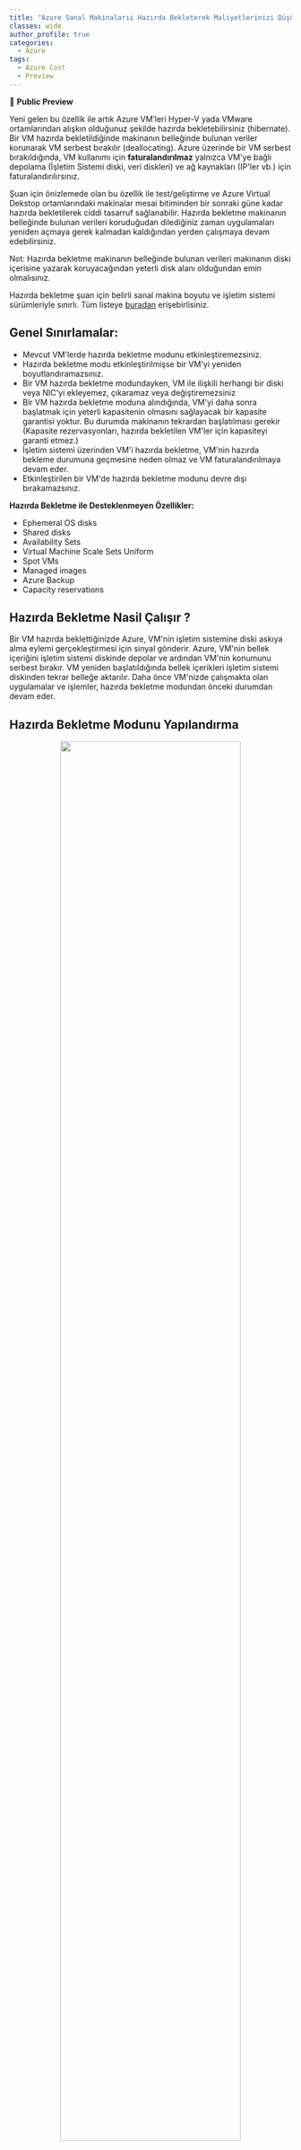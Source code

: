 ```yaml
---
title: "Azure Sanal Makinalarıi Hazırda Bekleterek Maliyetlerinizi Düşürün"
classes: wide
author_profile: true
categories:
  - Azure
tags:
  - Azure Cost
  - Preview
---
```

📢 **Public Preview**

Yeni gelen bu özellik ile artık Azure VM’leri Hyper-V yada VMware ortamlarından alışkın olduğunuz şekilde hazırda bekletebilirsiniz (hibernate). Bir VM hazırda bekletildiğinde  makinanın belleğinde bulunan veriler korunarak VM serbest bırakılır (deallocating). Azure üzerinde bir VM serbest bırakıldığında, VM kullanımı için **faturalandırılmaz** yalnızca VM'ye bağlı depolama (İşletim Sistemi diski, veri diskleri) ve ağ kaynakları (IP'ler vb.) için faturalandırılırsınız.

Şuan için önizlemede olan bu özellik ile test/geliştirme ve Azure Virtual Dekstop ortamlarındaki makinalar mesai bitiminden bir sonraki güne kadar hazırda bekletilerek ciddi tasarruf sağlanabilir. Hazırda bekletme makinanın belleğinde bulunan verileri koruduğudan dilediğiniz zaman uygulamaları yeniden açmaya gerek kalmadan kaldığından yerden çalışmaya devam edebilirsiniz.

Not: Hazırda bekletme makinanın belleğinde bulunan verileri makinanın diski içerisine yazarak koruyacağından yeterli disk alanı olduğundan emin olmalısınız.

Hazırda bekletme şuan için belirli sanal makina boyutu ve işletim sistemi sürümleriyle sınırlı. Tüm listeye [buradan](https://learn.microsoft.com/en-us/azure/virtual-machines/hibernate-resume?tabs=osLimitsWindows%2CenablehiberPortal%2CcheckhiberPortal%2CenableWithPortal%2CcliLHE%2CUbuntu18HST%2CPortalDoHiber%2CPortalStatCheck%2CPortalStartHiber%2CPortalImageGallery#operating-system-support-and-limitations) erişebirlisiniz.

## Genel Sınırlamalar:

* Mevcut VM'lerde hazırda bekletme modunu etkinleştiremezsiniz.
* Hazırda bekletme modu etkinleştirilmişse bir VM'yi yeniden boyutlandıramazsınız.
* Bir VM hazırda bekletme modundayken, VM ile ilişkili herhangi bir diski veya NIC'yi ekleyemez, çıkaramaz veya değiştiremezsiniz
* Bir VM hazırda bekletme moduna alındığında, VM'yi daha sonra başlatmak için yeterli kapasitenin olmasını sağlayacak bir kapasite garantisi yoktur. Bu durumda makinanın tekrardan başlatılması gerekir (Kapasite rezervasyonları, hazırda bekletilen VM'ler için kapasiteyi garanti etmez.) 
* İşletim sistemi üzerinden VM'i hazırda bekletme, VM'nin hazırda bekleme durumuna geçmesine neden olmaz ve VM faturalandırılmaya devam eder.
* Etkinleştirilen bir VM'de hazırda bekletme modunu devre dışı bırakamazsınız.

**Hazırda Bekletme ile Desteklenmeyen Özellikler:**

* Ephemeral OS disks
* Shared disks
* Availability Sets
* Virtual Machine Scale Sets Uniform
* Spot VMs
* Managed images
* Azure Backup
* Capacity reservations

## Hazırda Bekletme Nasil Çalışır ?

Bir VM hazırda beklettiğinizde Azure, VM'nin işletim sistemine diski askıya alma eylemi gerçekleştirmesi için sinyal gönderir. Azure, VM'nin bellek içeriğini işletim sistemi diskinde depolar ve ardından VM'nin konumunu serbest bırakır. VM yeniden başlatıldığında bellek içerikleri işletim sistemi diskinden tekrar belleğe aktarılır. Daha önce VM'nizde çalışmakta olan uygulamalar ve işlemler, hazırda bekletme modundan önceki durumdan devam eder. 

## Hazırda Bekletme Modunu Yapılandırma

<p style="text-align: center;"><img src="https://github.com/martin3mre/martin3mre/blob/main/assets/images/azure-vm-hibernate-I.png?raw=true" width="80%" height="80%" /></p>

1. Bu özelliği kullanabilmek  için ilk **Azure Portal -> Preview features** altından **Hibernation Preview** özelliğini kayıt etmeniz gerekmekte. Dilerseniz bu işlemi PowerShell yada [CLI](https://learn.microsoft.com/en-us/azure/virtual-machines/hibernate-resume?tabs=osLimitsLinux%2CenablehiberPortal%2CcheckhiberPS%2CenableWithPortal%2CcliLHE%2CUbuntu18HST%2CPortalDoHiber%2CPortalStatCheck%2CPortalStartHiber%2CPortalImageGallery#enabling-hibernation-feature-for-your-subscription)ile de yapabilirsiniz. 

2.	Sonrasinda hazırda bekletme özelliğini aktif ederek bir makina oluşturun. Bu işlem Windows yada Linux makina için gerekli Extension’ı makinaya otomatik olarak yükleyecektir. Windows makinalar için Azure VM Agent’ında makinaya yüklü olması gerekmekte.

3. Son olarak İsletim sistemini hazırda bekletme için yapılandırın. Windows makinalar için bir önceki adımda yüklenen extension işletim sistemini hazırda bekletme için otomatik olarak yapılandırmaktadır. Linux makinalar için [buradan](https://learn.microsoft.com/en-us/azure/virtual-machines/hibernate-resume?tabs=osLimitsLinux%2CenablehiberPortal%2CcheckhiberPS%2CenableWithPortal%2CcliLHE%2CUbuntu18HST%2CPortalDoHiber%2CPortalStatCheck%2CPortalStartHiber%2CPortalImageGallery#option-1-linuxhibernateextension) yararlanabilirsiniz. Bu işlem sonrasinda Hazırda bekleme özelliğini Azure portal üzerinden **Hibernate** seçeneği ile kullanabilirsiniz.

<p style="text-align: center;"><img src="https://github.com/martin3mre/martin3mre/blob/main/assets/images/azure-vm-hibernate-II.png?raw=true" width="80%" height="80%" /></p>